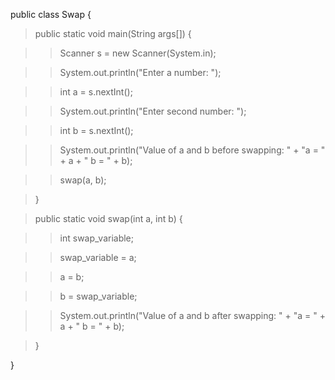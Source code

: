 public class Swap {

> public static void main(String args\[\]) {

> > Scanner s = new Scanner(System.in);

> > System.out.println(\"Enter a number: \");

> > int a = s.nextInt();

> > System.out.println(\"Enter second number: \");

> > int b = s.nextInt();

> > System.out.println(\"Value of a and b before swapping: \" + \"a =
> > \" + a + \" b = \" + b);

> > swap(a, b);

> }

> public static void swap(int a, int b) {

> > int swap_variable;

> > swap_variable = a;

> > a = b;

> > b = swap_variable;

> > System.out.println(\"Value of a and b after swapping: \" + \"a =
> > \" + a + \" b = \" + b);

> }

}